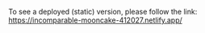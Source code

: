 To see a deployed (static) version, please follow the link: https://incomparable-mooncake-412027.netlify.app/
